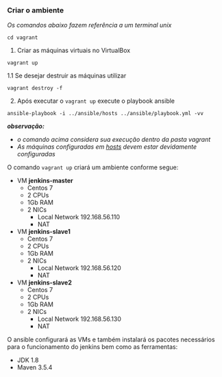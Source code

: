 ### Criar o ambiente

<i>Os comandos abaixo fazem referência a um terminal unix</i>

```
cd vagrant
```
1. Criar as máquinas virtuais no VirtualBox

```
vagrant up
```
1.1 Se desejar destruir as máquinas utilizar
```
vagrant destroy -f
```

2. Após executar o `vagrant up` execute o playbook ansible

```
ansible-playbook -i ../ansible/hosts ../ansible/playbook.yml -vv
```
<i><b>observação:</b>
  - o comando acima considera sua execução dentro da pasta vagrant
  - As máquinas configuradas em [hosts](ansible/hosts) devem estar devidamente configuradas
</i>

O comando `vagrant up` criará um ambiente conforme segue:
- VM <b>jenkins-master</b>
  - Centos 7
  - 2 CPUs
  - 1Gb RAM
  - 2 NICs
    - Local Network 192.168.56.110
    - NAT
- VM <b>jenkins-slave1</b>
  - Centos 7
  - 2 CPUs
  - 1Gb RAM
  - 2 NICs
    - Local Network 192.168.56.120
    - NAT
- VM <b>jenkins-slave2</b>
  - Centos 7
  - 2 CPUs
  - 1Gb RAM
  - 2 NICs
    - Local Network 192.168.56.130
    - NAT

O ansible configurará as VMs e também instalará os pacotes necessários para o funcionamento do jenkins bem como as ferramentas:
- JDK 1.8
- Maven 3.5.4

